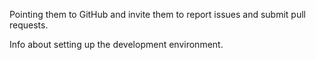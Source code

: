 Pointing them to GitHub and invite them to report issues and submit pull requests.

Info about setting up the development environment.
